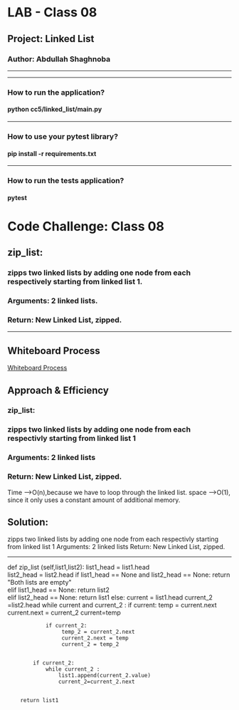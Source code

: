 # LAB - Class 08

## Project: Linked List

### Author: Abdullah Shaghnoba
---
---
### How to run the application?
#### python  cc5/linked_list/main.py
---
### How to use your pytest library?
#### pip install -r requirements.txt
---
### How to run the tests application? 
####  **pytest**


# Code Challenge: Class 08
## zip_list: 
### zipps two linked lists by adding one node from each respectively  starting from linked list 1.
### Arguments: 2 linked lists.
### Return: New Linked List, zipped.
---
## Whiteboard Process
[Whiteboard Process](./pics/code%20challenge%208.jpg)

## Approach & Efficiency
### zip_list: 
### zipps two linked lists by adding one node from each respectivly starting from linked list 1
### Arguments: 2 linked lists
### Return: New Linked List, zipped.



Time -->O(n),because we have to loop through the linked list.
space -->O(1), since it only uses a constant amount of additional memory.  

## Solution:

   zipps two linked lists by adding one node from each respectivly starting from linked list 1
   Arguments: 2 linked lists
   Return: New Linked List, zipped.

---   
     
   def zip_list (self,list1,list2):
        list1_head = list1.head                 
        list2_head = list2.head 
        if list1_head == None and list2_head == None: 
            return "Both lists are empty"               
        elif list1_head == None:
            return list2             
        elif list2_head == None:
            return list1
        else:
            current = list1.head
            current_2 =list2.head
            while current and current_2  :
                if current:
                    temp = current.next
                    current.next = current_2
                    current=temp

                if current_2:
                     temp_2 = current_2.next
                     current_2.next = temp
                     current_2 = temp_2


            if current_2:
                while current_2 :
                    list1.append(current_2.value)
                    current_2=current_2.next


        return list1  